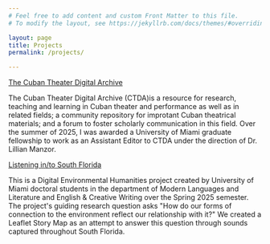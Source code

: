 ```yaml
---
# Feel free to add content and custom Front Matter to this file.
# To modify the layout, see https://jekyllrb.com/docs/themes/#overriding-theme-defaults

layout: page
title: Projects
permalink: /projects/

---
```

[The Cuban Theater Digital Archive](http://ctda.library.miami.edu/)

The Cuban Theater Digital Archive (CTDA)is a resource for research, teaching and learning in Cuban theater and performance as well as in related fields; a community repository for improtant Cuban theatrical materials; and a forum to foster scholarly communication in this field. Over the summer of 2025, I was awarded a University of Miami graduate fellowship to work as an Assistant Editor to CTDA under the direction of Dr. Lillian Manzor. 

[Listening in/to South Florida](https://rm4-25.github.io/lsf_3/)

This is a Digital Environmental Humanities project created by University of Miami doctoral students 
in the department of Modern Languages and Literature and English & Creative Writing over the Spring 2025 semester. The
project's guiding research question asks "How do our forms of connection to the environment reflect our relationship with it?"
We created a Leaflet Story Map as an attempt to answer this question through sounds captured throughout South Florida. 
